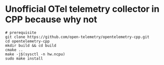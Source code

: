 # Unofficial OTel telemetry collector in CPP because why not

```
# prerequisite
git clone https://github.com/open-telemetry/opentelemetry-cpp.git
cd opentelemetry-cpp
mkdir build && cd build
cmake ..
make -j$(sysctl -n hw.ncpu)
sudo make install


```
